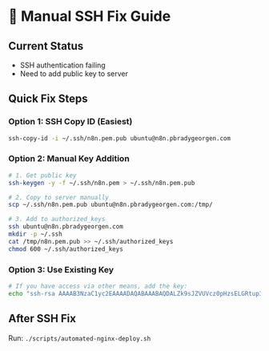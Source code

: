 # 🔧 Manual SSH Fix Guide

## Current Status
- SSH authentication failing
- Need to add public key to server

## Quick Fix Steps

### Option 1: SSH Copy ID (Easiest)
```bash
ssh-copy-id -i ~/.ssh/n8n.pem.pub ubuntu@n8n.pbradygeorgen.com
```

### Option 2: Manual Key Addition
```bash
# 1. Get public key
ssh-keygen -y -f ~/.ssh/n8n.pem > ~/.ssh/n8n.pem.pub

# 2. Copy to server manually
scp ~/.ssh/n8n.pem.pub ubuntu@n8n.pbradygeorgen.com:/tmp/

# 3. Add to authorized_keys
ssh ubuntu@n8n.pbradygeorgen.com
mkdir -p ~/.ssh
cat /tmp/n8n.pem.pub >> ~/.ssh/authorized_keys
chmod 600 ~/.ssh/authorized_keys
```

### Option 3: Use Existing Key
```bash
# If you have access via other means, add the key:
echo "ssh-rsa AAAAB3NzaC1yc2EAAAADAQABAAABAQDALZk9sJZVUVcz0pHzsELGRtup3sA/owNhkvlhofPlD2FVGJypo17CJ5dqQGmcD9jDlZjjbmfDWK5eQjVOx6xx/IAOOX55M2PO4wWcUIcWKJcP5sNNnXIvGsIVn7yBHbmyyKLfJdQQrOFUM5R//lFZbBcIMz5sLGli6/NgGtBhTbPpN8N96vhi3qI8NbAUmvl1emJkJBlcekNtK9+QqlSXrZLg+1pSrFBVYaTcrk2xAnPSxT69wS/FDJWSwPOb4mhndADELyCbp2N/+PO6k6SEMGOnL2NegKnNIWcU99J7yQ/CvIsnraUS6xdEL4ftCr3XAHdvlKN2lR76jnuEjWw7" >> ~/.ssh/authorized_keys
```

## After SSH Fix
Run: `./scripts/automated-nginx-deploy.sh`
